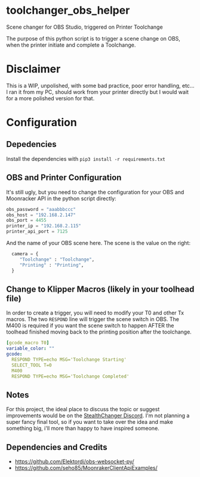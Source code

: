 # toolchanger_obs_helper
Scene changer for OBS Studio, triggered on Printer Toolchange

The purpose of this python script is to trigger a scene change on OBS, when the printer initiate and complete a Toolchange.

# Disclaimer
This is a WIP, unpolished, with some bad practice, poor error handling, etc...
I ran it from my PC, should work from your printer directly but I would wait for a more polished version for that.

# Configuration
## Depedencies
Install the dependencies with `pip3 install -r requirements.txt`

## OBS and Printer Configuration
It's still ugly, but you need to change the configuration for your OBS and Moonracker API in the python script directly:
```python
obs_password = "aaabbbccc"
obs_host = "192.168.2.147"
obs_port = 4455
printer_ip = "192.168.2.115"
printer_api_port = 7125
```

And the name of your OBS scene here.  The scene is the value on the right:
```python
  camera = {
     "Toolchange" : "Toolchange",
     "Printing" : "Printing",
  }
```

## Change to Klipper Macros (likely in your toolhead file)
In order to create a trigger, you will need to modify your T0 and other Tx macros.
The two `RESPOND` line will trigger the scene switch in OBS.
The M400 is required if you want the scene switch to happen AFTER the toolhead finished moving back to the printing position after the toolchange.

```yml
[gcode_macro T0]
variable_color: ""
gcode:
  RESPOND TYPE=echo MSG='Toolchange Starting' 
  SELECT_TOOL T=0
  M400
  RESPOND TYPE=echo MSG='Toolchange Completed'
```
## Notes
For this project, the ideal place to discuss the topic or suggest improvements would be on the [StealthChanger Discord](https://discord.com/invite/jJs73c6vSc).
I'm not planning a super fancy final tool, so if you want to take over the idea and make something big, i'll more than happy to have inspired someone.



## Dependencies and Credits
* https://github.com/Elektordi/obs-websocket-py/
* https://github.com/seho85/MoonrakerClientApiExamples/
